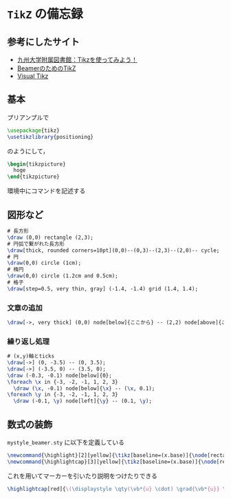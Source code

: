 # `TikZ` の備忘録

## 参考にしたサイト

- [九州大学附属図書館：Tikzを使ってみよう！](https://guides.lib.kyushu-u.ac.jp/c.php?g=774891&p=5559083)
- [BeamerのためのTikZ](https://www.opt.mist.i.u-tokyo.ac.jp/~tasuku/tikz.html)
- [Visual Tikz](http://ftp.jaist.ac.jp/pub/CTAN/info/visualtikz/VisualTikZ.pdf)

## 基本

プリアンプルで

```latex
\usepackage{tikz}
\usetikzlibrary{positioning}
```

のようにして，

```latex
\begin{tikzpicture}
  hoge
\end{tikzpicture}
```

環境中にコマンドを記述する

## 図形など

```latex
# 長方形
\draw (0,0) rectangle (2,3);
# 円弧で繋がれた長方形
\draw[thick, rounded corners=10pt](0,0)--(0,3)--(2,3)--(2,0)-- cycle;
# 円
\draw(0,0) circle (1cm);
# 楕円
\draw(0,0) circle (1.2cm and 0.5cm);
# 格子
\draw[step=0.5, very thin, gray] (-1.4, -1.4) grid (1.4, 1.4);
```

### 文章の追加

```latex
\draw[->, very thick] (0,0) node[below]{ここから} -- (2,2) node[above]{ここまで};
```

### 繰り返し処理

```latex
# (x,y)軸とticks
\draw[->] (0, -3.5) -- (0, 3.5);
\draw[->] (-3.5, 0) -- (3.5, 0);
\draw (-0.3, -0.1) node[below]{0};
\foreach \x in {-3, -2, -1, 1, 2, 3}
  \draw (\x, -0.1) node[below]{\x} -- (\x, 0.1);
\foreach \y in {-3, -2, -1, 1, 2, 3}
  \draw (-0.1, \y) node[left]{\y} -- (0.1, \y);
```

## 数式の装飾

`mystyle_beamer.sty` に以下を定義している

```latex
\newcommand{\highlight}[2][yellow]{\tikz[baseline=(x.base)]{\node[rectangle,rounded corners,fill=#1!10](x){#2};}}
\newcommand{\highlightcap}[3][yellow]{\tikz[baseline=(x.base)]{\node[rectangle,rounded corners,fill=#1!10](x){#2} node[below of=x, color=#1]{#3};}}
```

これを用いてマーカーを引いたり説明をつけたりできる

```latex
\highlightcap[red]{\(\displaystyle \qty(\vb*{u} \cdot) \grad{\vb*{u}} \)}{非線形項}
```
